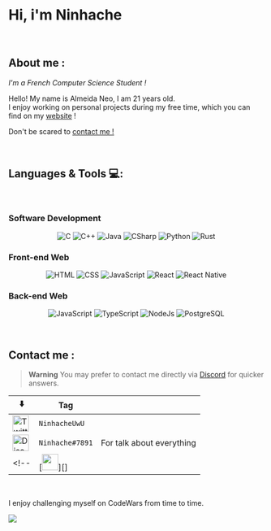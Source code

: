 
# Hi, i'm Ninhache
<!--
<div align="center">
  <img hight="150" width="350" alt="GIF" align="center" src="">
</div>
-->
</br>

## About me :
*I'm a French Computer Science Student !*

Hello! My name is Almeida Neo, I am 21 years old. <br>
I enjoy working on personal projects during my free time, which you can find on my [website](https://ninhache.fr/) !

Don't be scared to [contact me !](#contacts)

</br>

## Languages & Tools 💻:
</br>

### Software Development 

<p align="center">
  
  <img alt="C"          src="https://img.shields.io/badge/C-00599C?style=for-the-badge&logo=c&logoColor=white"/> 
  <img alt="C++"        src="https://img.shields.io/badge/C++-00599C?style=for-the-badge&logo=C%2B%2B&logoColor=white"/>
  <img alt="Java"       src="https://img.shields.io/badge/Java-ED8B00?style=for-the-badge&logo=java&logoColor=white"/>
  <img alt="CSharp"     src="https://img.shields.io/badge/C%23-239120?style=for-the-badge&logo=c-sharp&logoColor=white"/>
  <img alt="Python"     src="https://img.shields.io/badge/Python-3776AB?style=for-the-badge&logo=python&logoColor=white"/>
  <img alt="Rust"       src="https://img.shields.io/badge/Rust-000000?style=for-the-badge&logo=rust&logoColor=white"/>  
  
</p>

### Front-end Web

<p align="center">
  <img alt="HTML"          src="https://img.shields.io/badge/HTML5-E34F26?style=for-the-badge&logo=html5&logoColor=white"/>
   <img alt="CSS"          src="https://img.shields.io/badge/CSS3-1572B6?style=for-the-badge&logo=css3&logoColor=white"/>
  <img alt="JavaScript"    src="https://img.shields.io/badge/JavaScript-F7DF1E?style=for-the-badge&logo=javascript&logoColor=black"/>
  <img alt="React"         src="https://img.shields.io/badge/React-20232A?style=for-the-badge&logo=react&logoColor=61DAFB"/>
  <img alt="React Native"  src="https://img.shields.io/badge/React_Native-20232A?style=for-the-badge&logo=react&logoColor=61DAFB"/>
</p>

### Back-end Web

<p align="center">
  <img alt="JavaScript"          src="https://img.shields.io/badge/JavaScript-F7DF1E?style=for-the-badge&logo=javascript&logoColor=black"/>
  <img alt="TypeScript"          src="https://img.shields.io/badge/TypeScript-007ACC?style=for-the-badge&logo=typescript&logoColor=white"/>
  <img alt="NodeJs"          src="https://img.shields.io/badge/Node.js-43853D?style=for-the-badge&logo=node.js&logoColor=white"/>
   <img alt="PostgreSQL"          src="https://img.shields.io/badge/PostgreSQL-316192?style=for-the-badge&logo=postgresql&logoColor=white"/>  
</p>


</br>


<h2 id="contacts"> Contact me : </h2>

> **Warning**
> You may prefer to contact me directly via [Discord][discord] for quicker answers.

  | ⬇️ | Tag |  |
|--|--|--|
| [<img src="https://camo.githubusercontent.com/35b0b8bfbd8840f35607fb56ad0a139047fd5d6e09ceb060c5c6f0a5abd1044c/68747470733a2f2f6564656e742e6769746875622e696f2f537570657254696e7949636f6e732f696d616765732f7376672f747769747465722e737667" alt="Twitter" width="32">][twitter] | `NinhacheUwU` | |
| [<img src="https://camo.githubusercontent.com/79fcdc7c43f1a1d7c175827976ffee8177814a016fb1b9578ff70f1aef759578/68747470733a2f2f6564656e742e6769746875622e696f2f537570657254696e7949636f6e732f696d616765732f7376672f646973636f72642e737667" alt="Discord" width="32">][discord] | `Ninhache#7891` | For talk about everything |
<!--| [<img src="" alt="" width="32">][] |  |  |-->
  
</br>


[discord]: https://www.discord.com/users/236834751325929472
[twitter]: https://twitter.com/NinhacheUwU

I enjoy challenging myself on CodeWars from time to time.
<p style="margin-bottom:20px;" width="100%">
  <img align="left" src="https://www.codewars.com/users/Ninhache/badges/large"/>
</p>
